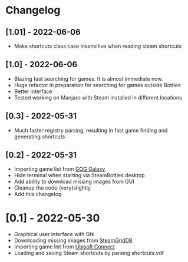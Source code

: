 # Changelog

## [1.01] - 2022-06-06
- Make shortcuts class case insensitive when reading steam shortcuts

## [1.0] - 2022-06-06
- Blazing fast searching for games. It is almost immediate now.
- Huge refactor in preparation for searching for games outside Bottles
- Better interface
- Tested working on Manjaro with Steam installed in different locations

## [0.3] - 2022-05-31
- Much faster registry parsing, resulting in fast game finding and generating shortcuts

## [0.2] - 2022-05-31
- Importing game list from [GOG Galaxy](https://www.gog.com/galaxy)
- Hide terminal when starting via SteamBottles.desktop
- Add ability to download missing images from GUI
- Cleanup the code (very)slightly
- Add this changelog

# [0.1] - 2022-05-30
- Graphical user interface with Gtk
- Downloading missing images from [SteamGridDB](https://steamgriddb.com)
- Importing game list from [Ubisoft Connect](https://ubisoftconnect.com/en-US/)
- Loading and saving Steam shortcuts by parsing shortcuts.vdf